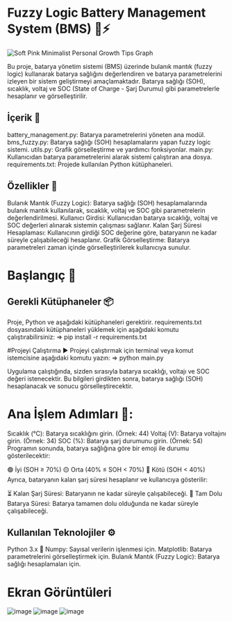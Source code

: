 # Fuzzy Logic Battery Management System (BMS) 🔋⚡
![Soft Pink Minimalist Personal Growth Tips Graph](https://github.com/user-attachments/assets/3429d5aa-cc3f-4140-99c1-42efaa05a6bb)

Bu proje, batarya yönetim sistemi (BMS) üzerinde bulanık mantık (fuzzy logic) kullanarak batarya sağlığını değerlendiren ve batarya parametrelerini izleyen bir sistem geliştirmeyi amaçlamaktadır. Batarya sağlığı (SOH), sıcaklık, voltaj ve SOC (State of Charge - Şarj Durumu) gibi parametrelerle hesaplanır ve görselleştirilir.

## İçerik 📂
battery_management.py: Batarya parametrelerini yöneten ana modül.
bms_fuzzy.py: Batarya sağlığı (SOH) hesaplamalarını yapan fuzzy logic sistemi.
utils.py: Grafik görselleştirme ve yardımcı fonksiyonlar.
main.py: Kullanıcıdan batarya parametrelerini alarak sistemi çalıştıran ana dosya.
requirements.txt: Projede kullanılan Python kütüphaneleri.
## Özellikler 🌟
Bulanık Mantık (Fuzzy Logic): Batarya sağlığı (SOH) hesaplamalarında bulanık mantık kullanılarak, sıcaklık, voltaj ve SOC gibi parametrelerin değerlendirilmesi.
Kullanıcı Girdisi: Kullanıcıdan batarya sıcaklığı, voltaj ve SOC değerleri alınarak sistemin çalışması sağlanır.
Kalan Şarj Süresi Hesaplaması: Kullanıcının girdiği SOC değerine göre, bataryanın ne kadar süreyle çalışabileceği hesaplanır.
Grafik Görselleştirme: Batarya parametreleri zaman içinde görselleştirilerek kullanıcıya sunulur.
# Başlangıç 🚀
## Gerekli Kütüphaneler 📦
Proje, Python ve aşağıdaki kütüphaneleri gerektirir. requirements.txt dosyasındaki kütüphaneleri yüklemek için aşağıdaki komutu çalıştırabilirsiniz:
=> pip install -r requirements.txt

#Projeyi Çalıştırma ▶️
Projeyi çalıştırmak için terminal veya komut istemcisine aşağıdaki komutu yazın:
=> python main.py

Uygulama çalıştığında, sizden sırasıyla batarya sıcaklığı, voltajı ve SOC değeri istenecektir. Bu bilgileri girdikten sonra, batarya sağlığı (SOH) hesaplanacak ve sonucu görselleştirecektir.

# Ana İşlem Adımları 📝:
Sıcaklık (°C): Batarya sıcaklığını girin. (Örnek: 44)
Voltaj (V): Batarya voltajını girin. (Örnek: 34)
SOC (%): Batarya şarj durumunu girin. (Örnek: 54)
Programın sonunda, batarya sağlığına göre bir emoji ile durumu gösterilecektir:

🟢 İyi (SOH ≥ 70%)
🟡 Orta (40% ≤ SOH < 70%)
🔴 Kötü (SOH < 40%)
Ayrıca, bataryanın kalan şarj süresi hesaplanır ve kullanıcıya gösterilir:

⏳ Kalan Şarj Süresi: Bataryanın ne kadar süreyle çalışabileceği.
🔋 Tam Dolu Batarya Süresi: Batarya tamamen dolu olduğunda ne kadar süreyle çalışabileceği.
## Kullanılan Teknolojiler ⚙️
Python 3.x 🐍
Numpy: Sayısal verilerin işlenmesi için.
Matplotlib: Batarya parametrelerini görselleştirmek için.
Bulanık Mantık (Fuzzy Logic): Batarya sağlığı hesaplamaları için.

# Ekran Görüntüleri


![image](https://github.com/user-attachments/assets/a5834540-5342-4c1e-b325-ce7ef78e62dc)
![image](https://github.com/user-attachments/assets/1643c220-d97f-4c1d-b266-1e3f562a483c)
![image](https://github.com/user-attachments/assets/780b0dc5-8662-4037-8d4d-324dbc6a581e)


